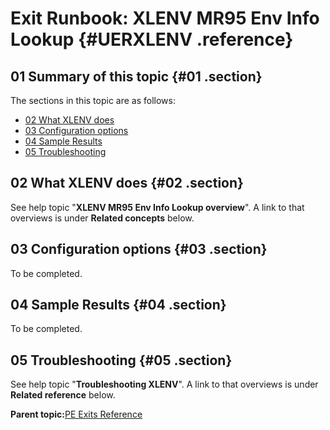 # Exit Runbook: XLENV MR95 Env Info Lookup {#UERXLENV .reference}

## 01 Summary of this topic {#01 .section}

The sections in this topic are as follows:

-   [02 What XLENV does](UERXLENV.md#02)
-   [03 Configuration options](UERXLENV.md#03)
-   [04 Sample Results](UERXLENV.md#04)
-   [05 Troubleshooting](UERXLENV.md#05)

## 02 What XLENV does {#02 .section}

See help topic "**XLENV MR95 Env Info Lookup overview**". A link to that overviews is under **Related concepts** below.

## 03 Configuration options {#03 .section}

To be completed.

## 04 Sample Results {#04 .section}

To be completed.

## 05 Troubleshooting {#05 .section}

See help topic "**Troubleshooting XLENV**". A link to that overviews is under **Related reference** below.

**Parent topic:**[PE Exits Reference](../html/AAR550PMExitsRef.md)

